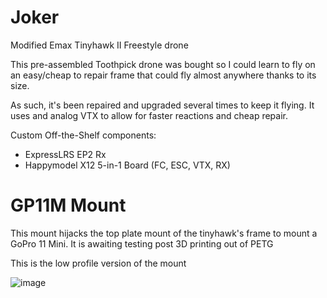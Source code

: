 # Joker
Modified Emax Tinyhawk II Freestyle drone

This pre-assembled Toothpick drone was bought so I could learn to fly on an easy/cheap to repair frame that could fly almost anywhere thanks to its size. 

As such, it's been repaired and upgraded several times to keep it flying. It uses and analog VTX to allow for faster reactions and cheap repair.

Custom Off-the-Shelf components:
- ExpressLRS EP2 Rx
- Happymodel X12 5-in-1 Board (FC, ESC, VTX, RX)

# GP11M Mount

This mount hijacks the top plate mount of the tinyhawk's frame to mount a GoPro 11 Mini. It is awaiting testing post 3D printing out of PETG

This is the low profile version of the mount

![image](https://github.com/ZachG1339/ZG-Quadcopter-Project/assets/121523537/31e8d35f-3410-441f-b4b7-45959f62ebbe)

